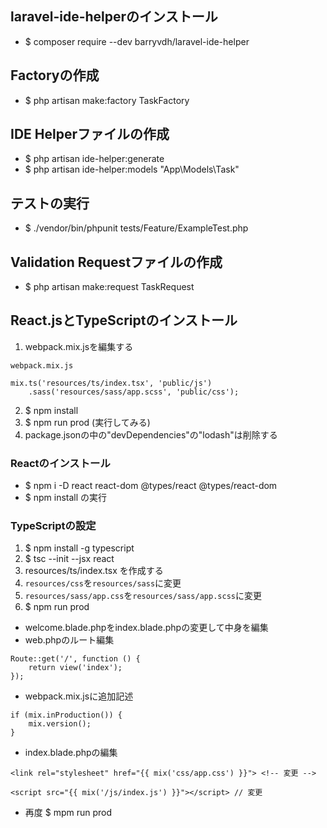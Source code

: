 ## laravel-ide-helperのインストール

+ $ composer require --dev barryvdh/laravel-ide-helper <br>

## Factoryの作成

+ $ php artisan make:factory TaskFactory <br>

## IDE Helperファイルの作成

+ $ php artisan ide-helper:generate<br>
+ $ php artisan ide-helper:models "App\Models\Task"<br>

## テストの実行

+ $ ./vendor/bin/phpunit tests/Feature/ExampleTest.php<br>

## Validation Requestファイルの作成

+ $ php artisan make:request TaskRequest<br>

## React.jsとTypeScriptのインストール

1. webpack.mix.jsを編集する<br>

```
webpack.mix.js

mix.ts('resources/ts/index.tsx', 'public/js')
    .sass('resources/sass/app.scss', 'public/css');
```

2. $ npm install <br>
3. $ npm run prod (実行してみる)<br>
4. package.jsonの中の"devDependencies"の"lodash"は削除する<br>

### Reactのインストール

+ $ npm i -D react react-dom @types/react @types/react-dom <br>
+ $ npm install の実行 <br>

### TypeScriptの設定

1. $ npm install -g typescript <br>
2. $ tsc --init --jsx react <br>
3. resources/ts/index.tsx を作成する <br>
4. `resources/css`を`resources/sass`に変更<br>
5. `resources/sass/app.css`を`resources/sass/app.scss`に変更<br>
6. $ npm run prod <br>

+ welcome.blade.phpをindex.blade.phpの変更して中身を編集<br>
+ web.phpのルート編集<br>

```
Route::get('/', function () {
    return view('index');
});
```
+ webpack.mix.jsに追加記述<br>

```
if (mix.inProduction()) {
    mix.version();
}
```
+ index.blade.phpの編集<br>

```
<link rel="stylesheet" href="{{ mix('css/app.css') }}"> <!-- 変更 -->

<script src="{{ mix('/js/index.js') }}"></script> // 変更
```
+ 再度 $ mpm run prod <br>
